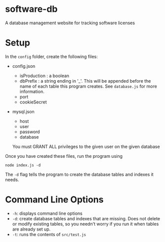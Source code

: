 # software-db
A database management website for tracking software licenses


# Setup

In the ```config``` folder, create the following files:

* config.json
    - isProduction : a boolean
    - dbPrefix : a string ending in '_'. This will be appended before the name of each table this program creates. See `database.js` for more information.
    - port
    - cookieSecret

* mysql.json
    - host
    - user
    - password
    - database

    You must GRANT ALL privileges to the given user on the given database

Once you have created these files, run the program using
```
node index.js -d
```
The `-d` flag tells the program to create the database tables and indexes it
needs.

# Command Line Options
- `-h`: displays command line options
- `-d`: create database tables and indexes that are missing. Does not delete or
    modify existing tables, so you needn't worry if you run it when tables are
    already set up.
- `-t`: runs the contents of `src/test.js`
